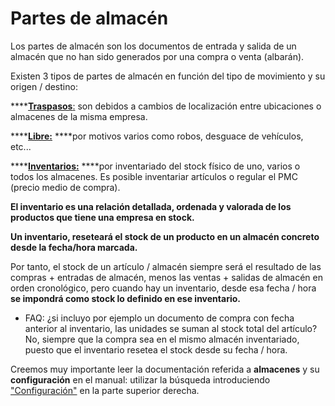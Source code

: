 # Partes de almacén

Los partes de almacén son los documentos de entrada y salida de un almacén que no han sido generados por una compra o venta \(albarán\).

Existen 3 tipos de partes de almacén en función del tipo de movimiento y su origen / destino:

\*\*\*\*[**Traspasos**:](../../tutoriales/partes-de-almacen-inventarios-y-traspasos/traspasos.md) son debidos a cambios de localización entre ubicaciones o almacenes de la misma empresa.

\*\*\*\*[**Libre:**](../../tutoriales/partes-de-almacen-inventarios-y-traspasos/parte-libre.md) ****por motivos varios como robos, desguace de vehículos, etc...

\*\*\*\*[**Inventarios:**](../../tutoriales/partes-de-almacen-inventarios-y-traspasos/inventarios.md) ****por inventariado del stock físico de uno, varios o todos los almacenes. Es posible inventariar artículos o regular el PMC \(precio medio de compra\).

**El inventario es una relación detallada, ordenada y valorada de los productos que tiene una empresa en stock.**

**Un inventario, reseteará el stock de un producto en un almacén concreto desde la fecha/hora marcada.**

Por tanto, el stock de un artículo / almacén siempre será el resultado de las compras + entradas de almacén, menos las ventas + salidas de almacén en orden cronológico, pero cuando hay un inventario, desde esa fecha / hora **se impondrá como stock lo definido en ese inventario.**

 - FAQ: ¿si incluyo por ejemplo un documento de compra con fecha anterior al inventario, las unidades se suman al stock total del artículo? No, siempre que la compra sea en el mismo almacén inventariado, puesto que el inventario resetea el stock desde su fecha / hora.

Creemos muy importante leer la documentación referida a **almacenes**  y su **configuración** en el manual: utilizar la búsqueda introduciendo ["Configuración"](https://winmotor.gitbook.io/project/manuales/almacenes/configuracion) en la parte superior derecha.



